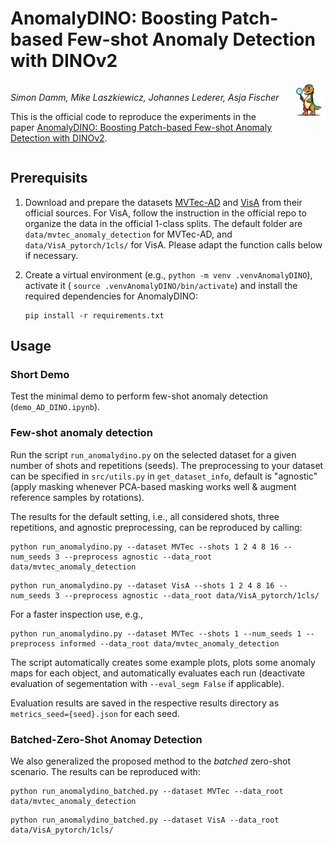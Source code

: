 # AnomalyDINO: Boosting Patch-based Few-shot Anomaly Detection with DINOv2

<!-- 
This is the official code to reproduce the experiments in the paper [AnomalyDINO: Boosting Patch-based Few-shot Anomaly Detection with DINOv2](https://arxiv.org/abs/2405.14529). -->

<div style="display: flex; flex-wrap: wrap;">
  <div style="flex: 8; padding-right: 20px;">

*Simon Damm, Mike Laszkiewicz, Johannes Lederer, Asja Fischer*

This is the official code to reproduce the experiments in the paper [AnomalyDINO: Boosting Patch-based Few-shot Anomaly Detection with DINOv2](https://arxiv.org/abs/2405.14529).

</div>
<div style="flex: 1;">
<img src="media/AnomalyDINO_transparent.png" alt="AnomalyDINO" style="height: 64px; max-width: 100%; height: auto;">
</div>
</div>

## Prerequisits

1. Download and prepare the datasets [MVTec-AD](https://www.mvtec.com/company/research/datasets/mvtec-ad) and [VisA](https://github.com/amazon-science/spot-diff) from their official sources. 
For VisA, follow the instruction in the official repo to organize the data in the official 1-class splits. 
The default folder are `data/mvtec_anomaly_detection` for MVTec-AD, and `data/VisA_pytorch/1cls/` for VisA. 
Please adapt the function calls below if necessary. 

2. Create a virtual environment (e.g., `python -m venv .venvAnomalyDINO`), activate it ( `source .venvAnomalyDINO/bin/activate`) and install the required dependencies for AnomalyDINO:
    ```shell
    pip install -r requirements.txt
    ```

## Usage

### Short Demo
Test the minimal demo to perform few-shot anomaly detection (`demo_AD_DINO.ipynb`).

### Few-shot anomaly detection

Run the script `run_anomalydino.py` on the selected dataset for a given number of shots and repetitions (seeds).
The preprocessing to your dataset can be specified in `src/utils.py` in `get_dataset_info`, default is "agnostic" (apply masking whenever PCA-based masking works well & augment reference samples by rotations).

The results for the default setting, i.e., all considered shots, three repetitions, and agnostic preprocessing, can be reproduced by calling:
```shell
python run_anomalydino.py --dataset MVTec --shots 1 2 4 8 16 --num_seeds 3 --preprocess agnostic --data_root data/mvtec_anomaly_detection
```

```shell
python run_anomalydino.py --dataset VisA --shots 1 2 4 8 16 --num_seeds 3 --preprocess agnostic --data_root data/VisA_pytorch/1cls/
```

For a faster inspection use, e.g.,
```shell
python run_anomalydino.py --dataset MVTec --shots 1 --num_seeds 1 --preprocess informed --data_root data/mvtec_anomaly_detection
```

The script automatically creates some example plots, plots some anomaly maps for each object, and automatically evaluates each run (deactivate evaluation of segementation with `--eval_segm False` if applicable). 
<!-- The evaluation script is partly based on the official MVTec evaluation (also available [here](https://www.mvtec.com/company/research/datasets/mvtec-ad)).  -->

Evaluation results are saved in the respective results directory as `metrics_seed={seed}.json` for each seed.


### Batched-Zero-Shot Anomay Detection
We also generalized the proposed method to the *batched* zero-shot scenario.
The results can be reproduced with: 

```shell
python run_anomalydino_batched.py --dataset MVTec --data_root data/mvtec_anomaly_detection
```
```shell
python run_anomalydino_batched.py --dataset VisA --data_root data/VisA_pytorch/1cls/
```